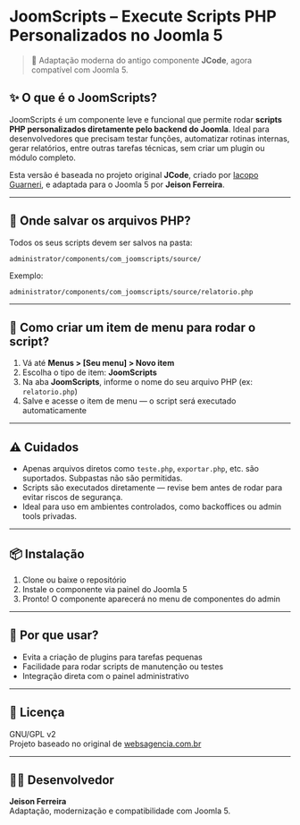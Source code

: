 # JoomScripts – Execute Scripts PHP Personalizados no Joomla 5

> 🔧 Adaptação moderna do antigo componente **JCode**, agora compatível com Joomla 5.

## ✨ O que é o JoomScripts?

JoomScripts é um componente leve e funcional que permite rodar **scripts PHP personalizados diretamente pelo backend do Joomla**. Ideal para desenvolvedores que precisam testar funções, automatizar rotinas internas, gerar relatórios, entre outras tarefas técnicas, sem criar um plugin ou módulo completo.

Esta versão é baseada no projeto original **JCode**, criado por [Iacopo Guarneri](http://blog.websagencia.com.br), e adaptada para o Joomla 5 por **Jeison Ferreira**.

---

## 📁 Onde salvar os arquivos PHP?

Todos os seus scripts devem ser salvos na pasta:

```
administrator/components/com_joomscripts/source/
```

Exemplo:
```
administrator/components/com_joomscripts/source/relatorio.php
```

---

## 🧩 Como criar um item de menu para rodar o script?

1. Vá até **Menus > [Seu menu] > Novo item**  
2. Escolha o tipo de item: **JoomScripts**
3. Na aba **JoomScripts**, informe o nome do seu arquivo PHP (ex: `relatorio.php`)
4. Salve e acesse o item de menu — o script será executado automaticamente

---

## ⚠️ Cuidados

- Apenas arquivos diretos como `teste.php`, `exportar.php`, etc. são suportados. Subpastas não são permitidas.
- Scripts são executados diretamente — revise bem antes de rodar para evitar riscos de segurança.
- Ideal para uso em ambientes controlados, como backoffices ou admin tools privadas.

---

## 📦 Instalação

1. Clone ou baixe o repositório
2. Instale o componente via painel do Joomla 5
3. Pronto! O componente aparecerá no menu de componentes do admin

---

## 🧠 Por que usar?

- Evita a criação de plugins para tarefas pequenas
- Facilidade para rodar scripts de manutenção ou testes
- Integração direta com o painel administrativo

---

## 📃 Licença

GNU/GPL v2  
Projeto baseado no original de [websagencia.com.br](http://blog.websagencia.com.br)

---

## 👨‍💻 Desenvolvedor

**Jeison Ferreira**  
Adaptação, modernização e compatibilidade com Joomla 5.
